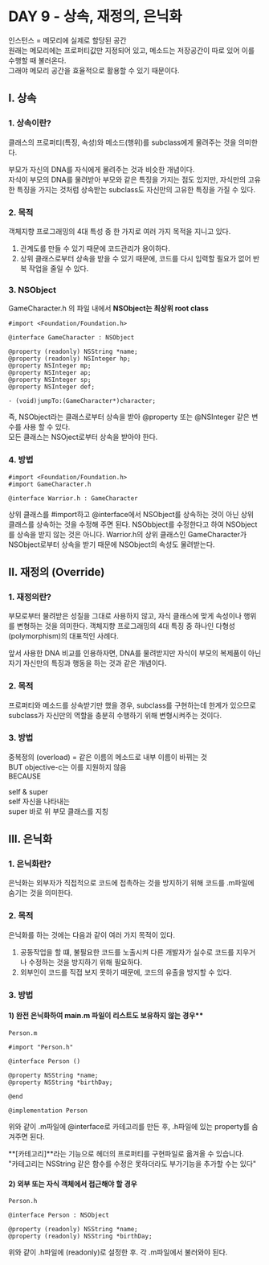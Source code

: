 # DAY 9 - 상속, 재정의, 은닉화  

인스턴스 = 메모리에 실제로 할당된 공간  
원래는 메모리에는 프로퍼티값만 지정되어 있고, 메소드는 저장공간이 따로 있어 이를 수행할 때 불러온다.  
그래야 메모리 공간을 효율적으로 활용할 수 있기 때문이다.  

## I. 상속   

### 1. 상속이란?  
클래스의 프로퍼티(특징, 속성)와 메소드(행위)를 subclass에게 물려주는 것을 의미한다.  

부모가 자신의 DNA를 자식에게 물려주는 것과 비슷한 개념이다.  
자식이 부모의 DNA를 물려받아 부모와 같은 특징을 가지는 점도 있지만, 자식만의 고유한 특징을 가지는 것처럼 상속받는 subclass도 자신만의 고유한 특징을 가질 수 있다. 

### 2. 목적  
객체지향 프로그래밍의 4대 특성 중 한 가지로 여러 가지 목적을 지니고 있다.  

1. 관계도를 만들 수 있기 때문에 코드관리가 용이하다.  
2. 상위 클래스로부터 상속을 받을 수 있기 때문에, 코드를 다시 입력할 필요가 없어 반복 작업을 줄일 수 있다.   

### 3. NSObject  

GameCharacter.h 의 파일 내에서 **NSObject는 최상위 root class**  

	#import <Foundation/Foundation.h>

	@interface GameCharacter : NSObject

	@property (readonly) NSString *name;
	@property (readonly) NSInteger hp;
	@property NSInteger mp;
	@property NSInteger ap;
	@property NSInteger sp;
	@property NSInteger def;

	- (void)jumpTo:(GameCharacter*)character;  

즉, NSObject라는 클래스로부터 상속을 받아 @property 또는 @NSInteger 같은 변수를 사용 할 수 있다.  
모든 클래스는 NSOject로부터 상속을 받아야 한다.   

### 4. 방법  

	#import <Foundation/Foundation.h>
	#import GameCharacter.h
	
	@interface Warrior.h : GameCharacter

상위 클래스를 #import하고 @interface에서 NSObject를 상속하는 것이 아닌 상위 클래스를 상속하는 것을 수정해 주면 된다. NSObbject를 수정한다고 하여 NSObject를 상속을 받지 않는 것은 아니다. Warrior.h의 상위 클래스인 GameCharacter가 NSObject로부터 상속을 받기 때문에 NSObject의 속성도 물려받는다.  

## II. 재정의 (Override)   
### 1. 재정의란?
부모로부터 물려받은 성질을 그대로 사용하지 않고, 자식 클래스에 맞게 속성이나 행위를 변형하는 것을 의미한다. 객체지향 프로그래밍의 4대 특징 중 하나인 다형성(polymorphism)의 대표적인 사례다.   

앞서 사용한 DNA 비교를 인용하자면, DNA를 물려받지만 자식이 부모의 복제품이 아닌 자기 자신만의 특징과 행동을 하는 것과 같은 개념이다. 

### 2. 목적  
프로퍼티와 메소드를 상속받기만 했을 경우, subclass를 구현하는데 한계가 있으므로 subclass가 자신만의 역할을 충분히 수행하기 위해 변형시켜주는 것이다.  

### 3. 방법

중복정의 (overload) = 같은 이름의 메소드로 내부 이름이 바뀌는 것  
BUT objective-c는 이를 지원하지 않음  
BECAUSE 

self & super   
self 자신을 나타내는   
super 바로 위 부모 클래스를 지칭  


## III. 은닉화  
### 1. 은닉화란?
은닉화는 외부자가 직접적으로 코드에 접촉하는 것을 방지하기 위해 코드를 .m파일에 숨기는 것을 의미한다.  

### 2. 목적  
은닉화를 하는 것에는 다음과 같이 여러 가지 목적이 있다.  

1. 공동작업을 할 떄, 불필요한 코드를 노출시켜 다른 개발자가 실수로 코드를 지우거나 수정하는 것을 방지하기 위해 필요하다.  
2. 외부인이 코드를 직접 보지 못하기 때문에, 코드의 유출을 방지할 수 있다.  

### 3. 방법  
#### 1) 완전 은닉화하여 main.m 파일이 리스트도 보유하지 않는 경우**
	
	Person.m 
	
	#import "Person.h"
	
	@interface Person ()
	
	@property NSString *name;
	@property NSString *birthDay;
	
	@end
	
	@implementation Person  

위와 같이 .m파일에 @interface로 카테고리를 만든 후, .h파일에 있는 property를 숨겨주면 된다. 

**[카테고리]**라는 기능으로 헤더의 프로퍼티를 구현파일로 옮겨올 수 있습니다.  
"카테고리는 NSString 같은 함수를 수정은 못하더라도 부가기능을 추가할 수는 있다"  
	
#### 2) 외부 또는 자식 객체에서 접근해야 할 경우

	Person.h   
	
	@interface Person : NSObject
	
	@property (readonly) NSString *name;
	@property (readonly) NSString *birthDay;

위와 같이 .h파일에 (readonly)로 설정한 후. 각 .m파일에서 불러와야 된다.   	



	
